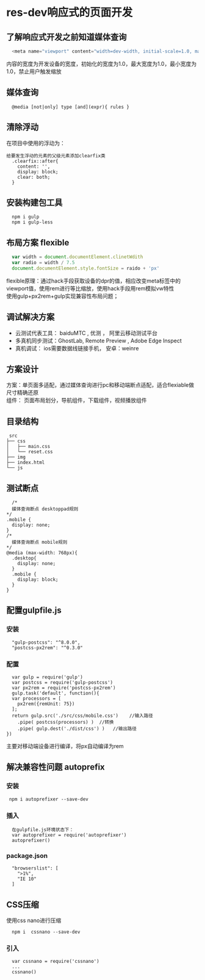 # res-dev响应式的页面开发
## 了解响应式开发之前知道媒体查询
```javascript
  <meta name="viewport" content="width=dev-width, initial-scale=1.0, maxmum-scale=1.0, minmum-scale=1.0, user-scalable=no">
```
内容的宽度为开发设备的宽度，初始化的宽度为1.0，最大宽度为1.0，最小宽度为1.0，禁止用户触发缩放

## 媒体查询
```
  @media [not|only] type [and](expr){ rules }
```

## 清除浮动
在项目中使用的浮动为：
```
给要发生浮动的元素的父级元素添加clearfix类
  .clearfix::after{
    content: '',
    display: block;
    clear: both;
  }
```

## 安装构建包工具
```
  npm i gulp
  npm i gulp-less
```

## 布局方案 flexible
```javascript
  var width = document.documentElement.clinetWdith
  var radio = width / 7.5
  document.documentElement.style.fontSize = raido + 'px'
```
flexible原理：通过hack手段获取设备的dpr的值，相应改变meta标签中的viewport值，使用rem进行等比缩放，使用hack手段用rem模拟vw特性<br>
使用gulp+px2rem+gulp实现兼容性布局问题；

## 调试解决方案
* 云测试代表工具： baiduMTC , 优测 ， 阿里云移动测试平台
* 多真机同步测试：GhostLab, Remote Preview , Adobe Edge Inspect
* 真机调试： ios需要数据线链接手机， 安卓：weinre

## 方案设计
方案：单页面多适配，通过媒体查询进行pc和移动端断点适配，适合flexiable做尺寸精确还原<br>
组件： 页面布局划分，导航组件，下载组件，视频播放组件<br>

## 目录结构
```
 src
├── css
│   ├── main.css
│   └── reset.css
├── img
├── index.html
└── js
```

## 测试断点
```
  /*
  媒体查询断点 desktoppad规则
*/
.mobile {
  display: none;
}
/*
  媒体查询断点 mobile规则
*/
@media (max-width: 768px){
  .desktop{
    display: none;
  }
  .mobile {
    display: block;
  }
}
```

## 配置gulpfile.js
### 安装
```
  "gulp-postcss": "^8.0.0",
  "postcss-px2rem": "^0.3.0"
```
### 配置
```
  var gulp = require('gulp')
  var postcss = require('gulp-postcss')
  var px2rem = require('postcss-px2rem')
  gulp.task('default', function(){
  var processors = [
    px2rem({remUnit: 75})
  ];
  return gulp.src('./src/css/mobile.css')    //输入路径
    .pipe( postcss(processors) )  //转换
    .pipe( gulp.dest('./dist/css') )   //输出路径
})
```
主要对移动端设备进行编译，将px自动编译为rem

## 解决兼容性问题 autoprefix
### 安装
```
 npm i autoprefixer --save-dev
```
### 插入
```
  在gulpfile.js环境状态下：
  var autoprefixer = require('autoprefixer')
  autoprefixer()
```
### package.json
```
  "browserslist": [
    ">1%",
    "IE 10"
  ]
```

## CSS压缩
使用css nano进行压缩
```
  npm i  cssnano --save-dev
```
### 引入
```
  var cssnano = require('cssnano')
  ...
  cssnano()
```
